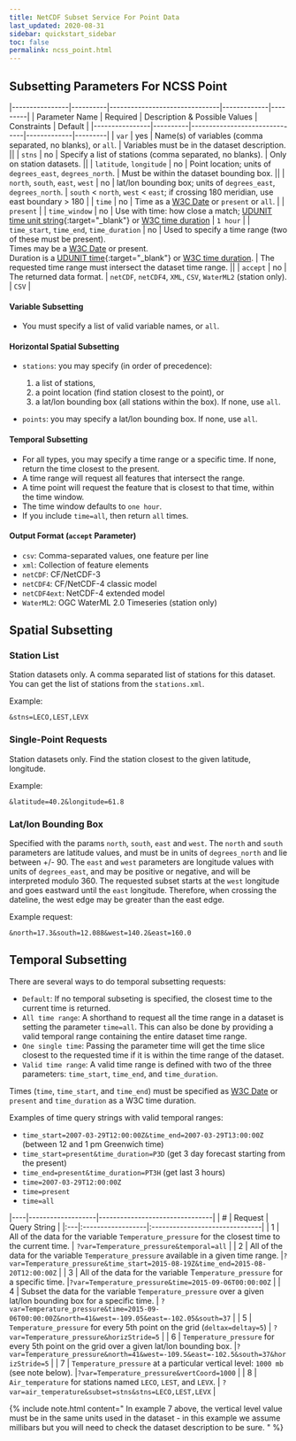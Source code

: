 ```yaml
---
title: NetCDF Subset Service For Point Data
last_updated: 2020-08-31
sidebar: quickstart_sidebar
toc: false
permalink: ncss_point.html
---
```


## Subsetting Parameters For NCSS Point

|----------------|----------|-------------------------------|-------------|---------|
| Parameter Name | Required | Description & Possible Values | Constraints | Default |
|----------------|----------|-------------------------------|-------------|---------|
| `var` | yes |  Name(s) of variables (comma separated, no blanks), or `all`. |  Variables must be in the dataset description. ||
| `stns` | no | Specify a list of stations (comma separated, no blanks). |  Only on station datasets. ||
| `latitude`, `longitude` | no | Point location; units of `degrees_east`, `degrees_north`. |  Must be within the dataset bounding box. ||
| `north`, `south`, `east`, `west` | no | lat/lon bounding box; units of `degrees_east`, `degrees_north`. | `south` < `north`, `west` < `east`; if crossing 180 meridian, use east boundary > 180 |
| `time` | no | Time as a [W3C Date](ncss_grid.html#w3c-date) or `present` or `all`. | | `present` |
| `time_window` | no | Use with time: how close a match; [UDUNIT time unit string](https://cfconventions.org/Data/cf-conventions/cf-conventions-1.7/build/ch04s04.html){:target="_blank"} or [W3C time duration](#ncss_grid.html#w3c-time-duration) | `1 hour` |
| `time_start`, `time_end`, `time_duration` | no | Used to specify a time range (two of these must be present). <br>Times may be a [W3C Date](ncss_grid.html#w3c-date) or present. <br>Duration is a [UDUNIT time](https://cfconventions.org/Data/cf-conventions/cf-conventions-1.7/build/ch04s04.html){:target="_blank"} or [W3C time duration](ncss_grid.html#w3c-time-duration). | The requested time range must intersect the dataset time range. ||
| `accept` | no | The returned data format. | `netCDF`, `netCDF4`, `XML`, `CSV`, `WaterML2` (station only). | `CSV` |

#### Variable Subsetting

* You must specify a list of valid variable names, or `all`.
     
#### Horizontal Spatial Subsetting

* `stations`: you may specify (in order of precedence): 
   1. a list of stations, 
   2. a point location (find station closest to the point), or 
   3.  a lat/lon bounding box (all stations within the box). 
If none, use `all`.
     
* `points`: you may specify a lat/lon bounding box. 
If none, use `all`.
     
#### Temporal Subsetting

* For all types, you may specify a time range or a specific time. 
If none, return the time closest to the present.
* A time range will request all features that intersect the range.
* A time point will request the feature that is closest to that time, within the time window. 
* The time window defaults to `one hour`.
*  If you include `time=all`, then return `all` times.
     
#### Output Format (`accept` Parameter)

* `csv`: Comma-separated values, one feature per line
* `xml`: Collection of feature elements 
* `netCDF`: CF/NetCDF-3
* `netCDF4`: CF/NetCDF-4 classic model   
* `netCDF4ext`: NetCDF-4 extended model
* `WaterML2`: OGC WaterML 2.0 Timeseries (station only)

## Spatial Subsetting

### Station List

Station datasets only. 
A comma separated list of stations for this dataset. 
You can get the list of stations from the `stations.xml`. 

Example:
    
~~~    
&stns=LECO,LEST,LEVX
~~~
### Single-Point Requests

Station datasets only. 
Find the station closest to the given latitude, longitude. 

Example:

~~~
&latitude=40.2&longitude=61.8
~~~

### Lat/lon Bounding Box

Specified with the params `north`, `south`, `east` and `west`. 
The `north` and `south` parameters are latitude values, and must be in units of `degrees_north` and lie between +/- 90. 
The `east` and `west` parameters are longitude values with units of `degrees_east`, and may be positive or negative, and will be interpreted modulo 360. 
The requested subset starts at the `west` longitude and goes eastward until the `east` longitude. 
Therefore, when crossing the dateline, the west edge may be greater than the east edge. 

Example request:

~~~    
&north=17.3&south=12.088&west=140.2&east=160.0
~~~

## Temporal Subsetting


There are several ways to do temporal subsetting requests:

* `Default`: If no temporal subseting is specified, the closest time to the current time is returned.
* `All time range`: A shorthand to request all the time range in a dataset is setting the parameter `time=all`. 
This can also be done by providing a valid temporal range containing the entire dataset time range.
* `One single time`: Passing the parameter time will get the time slice closest to the requested time if it is within the time range of the dataset.
* `Valid time range`: A valid time range is defined with two of the three parameters: `time_start`, `time_end`, and `time_duration`.

Times (`time`, `time_start`, and `time_end`) must be specified as [W3C Date](#w3c-date) or `present` and `time_duration` as a W3C time duration.

Examples of time query strings with valid temporal ranges:

* `time_start=2007-03-29T12:00:00Z&time_end=2007-03-29T13:00:00Z` (between 12 and 1 pm Greenwich time)
* `time_start=present&time_duration=P3D` (get 3 day forecast starting from the present)
* `time_end=present&time_duration=PT3H` (get last 3 hours)
* `time=2007-03-29T12:00:00Z`
* `time=present`
* `time=all`



|----|-------------------|--------------------------------|
| # |  Request           | Query String                   |
|:---|:------------------|:-------------------------------|
| 1 | All of the data for the variable `Temperature_pressure` for the closest time to the current time. | `?var=Temperature_pressure&temporal=all` |
| 2 | All of the data for the variable `Temperature_pressure` available in a given time range. |`?var=Temperature_pressure&time_start=2015-08-19Z&time_end=2015-08-20T12:00:00Z` |
| 3 | All of the data for the variable T`emperature_pressure` for a specific time. |`?var=Temperature_pressure&time=2015-09-06T00:00:00Z` |
| 4 | Subset the data for the variable `Temperature_pressure` over a given lat/lon bounding box for a specific time. | `?var=Temperature_pressure&time=2015-09-06T00:00:00Z&north=41&west=-109.05&east=-102.05&south=37` |
| 5 | `Temperature_pressure` for every 5th point on the grid (`deltax=deltay=5`) | `?var=Temperature_pressure&horizStride=5` |
| 6 | `Temperature_pressure` for every 5th point on the grid over a given lat/lon bounding box. |`?var=Temperature_pressure&north=41&west=-109.5&east=-102.5&south=37&horizStride=5` |
| 7 | `Temperature_pressure` at a particular vertical level: `1000 mb` (see note below). |`?var=Temperature_pressure&vertCoord=1000` |
| 8 | `Air_temperature` for stations named `LECO`, `LEST`, and `LEVX`. | `?var=air_temperature&subset=stns&stns=LECO,LEST,LEVX` |

{% include note.html content="
In example 7 above, the vertical level value must be in the same units used in the dataset - in this example we assume millibars but you will need to check the dataset description to be sure.
" %}
